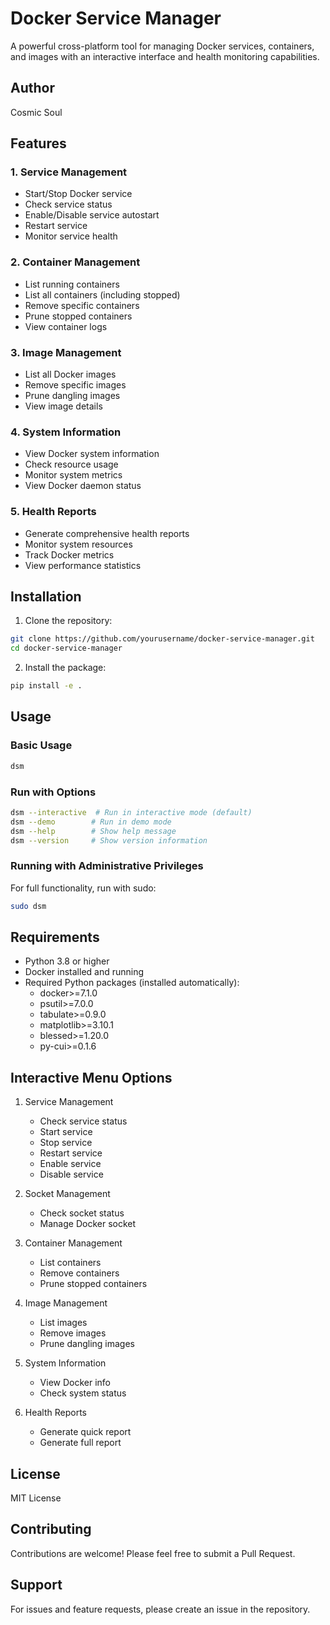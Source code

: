 # Docker Service Manager

A powerful cross-platform tool for managing Docker services, containers, and images with an interactive interface and health monitoring capabilities.

## Author
Cosmic Soul

## Features

### 1. Service Management
- Start/Stop Docker service
- Check service status
- Enable/Disable service autostart
- Restart service
- Monitor service health

### 2. Container Management
- List running containers
- List all containers (including stopped)
- Remove specific containers
- Prune stopped containers
- View container logs

### 3. Image Management
- List all Docker images
- Remove specific images
- Prune dangling images
- View image details

### 4. System Information
- View Docker system information
- Check resource usage
- Monitor system metrics
- View Docker daemon status

### 5. Health Reports
- Generate comprehensive health reports
- Monitor system resources
- Track Docker metrics
- View performance statistics

## Installation

1. Clone the repository:
```bash
git clone https://github.com/yourusername/docker-service-manager.git
cd docker-service-manager
```

2. Install the package:
```bash
pip install -e .
```

## Usage

### Basic Usage
```bash
dsm
```

### Run with Options
```bash
dsm --interactive  # Run in interactive mode (default)
dsm --demo        # Run in demo mode
dsm --help        # Show help message
dsm --version     # Show version information
```

### Running with Administrative Privileges
For full functionality, run with sudo:
```bash
sudo dsm
```

## Requirements
- Python 3.8 or higher
- Docker installed and running
- Required Python packages (installed automatically):
  - docker>=7.1.0
  - psutil>=7.0.0
  - tabulate>=0.9.0
  - matplotlib>=3.10.1
  - blessed>=1.20.0
  - py-cui>=0.1.6

## Interactive Menu Options

1. Service Management
   - Check service status
   - Start service
   - Stop service
   - Restart service
   - Enable service
   - Disable service

2. Socket Management
   - Check socket status
   - Manage Docker socket

3. Container Management
   - List containers
   - Remove containers
   - Prune stopped containers

4. Image Management
   - List images
   - Remove images
   - Prune dangling images

5. System Information
   - View Docker info
   - Check system status

6. Health Reports
   - Generate quick report
   - Generate full report

## License
MIT License

## Contributing
Contributions are welcome! Please feel free to submit a Pull Request.

## Support
For issues and feature requests, please create an issue in the repository.
